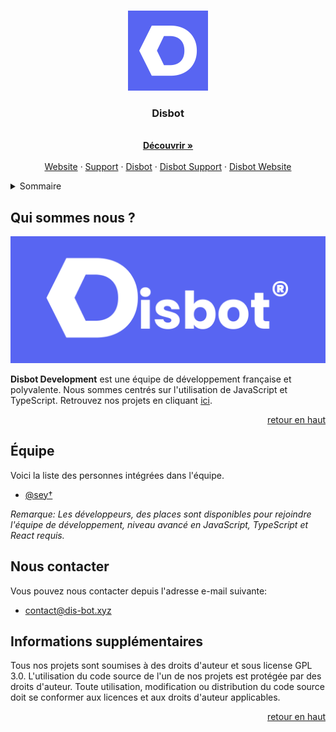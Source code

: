 <a id="readme-top"></a>

<br />
<div align="center">
  <a href="https://github.com/disbot-development">
    <img src="Images/Blurple White.png" alt="Logo" width="128" height="128">
  </a>

  <h3 align="center">Disbot</h3>

  <p align="center">
    <br />
    <a href="https://dis-bot.xyz"><strong>Découvrir »</strong></a>
    <br />
    <br />
    <a href="https://dis-bot.xyz">Website</a>
    ·
    <a href="https://discord.gg/YPW3ZNuKW5">Support</a>
    ·
    <a href="https://github.com/disbot-development/disbot">Disbot</a>
    ·
    <a href="https://github.com/disbot-development/disbot-support">Disbot Support</a>
    ·
    <a href="https://github.com/disbot-development/disbot-website">Disbot Website</a>
  </p>
</div>

<details>
  <summary>Sommaire</summary>
  <ol>
    <li>
      <a href="#qui-sommes-nous">Qui sommes nous ?</a>
    </li>
    <li>
      <a href="#équipe">Démarrer</a>
    </li>
    <li>
      <a href="#nous-contacter">Nous contacter</a>
    </li>
    <li>
      <a href="#informations-supplémentaires">Informations supplémentaires</a>
    </li>
  </ol>
</details>

## Qui sommes nous ?

<a href="https://github.com/disbot-development">
  <img src="Images/Blurple_White_Banner.png" alt="Banner">
</a>

**Disbot Development** est une équipe de développement française et polyvalente. Nous sommes centrés sur l'utilisation de JavaScript et TypeScript.
Retrouvez nos projets en cliquant [ici](https://github.com/orgs/Disbot-Development/repositories).

<p align="right"><a href="#readme-top">retour en haut</a></p>

## Équipe

Voici la liste des personnes intégrées dans l'équipe.
- [@sey†](https://github.com/seyiooo)

*Remarque: Les développeurs, des places sont disponibles pour rejoindre l'équipe de développement, niveau avancé en JavaScript, TypeScript et React requis.*

## Nous contacter

Vous pouvez nous contacter depuis l'adresse e-mail suivante:
- [contact@dis-bot.xyz](mailto:contact@dis-bot.xyz)

## Informations supplémentaires

Tous nos projets sont soumises à des droits d'auteur et sous license GPL 3.0.
L'utilisation du code source de l'un de nos projets est protégée par des droits d'auteur. Toute utilisation, modification ou distribution du code source doit se conformer aux licences et aux droits d'auteur applicables.

<p align="right"><a href="#readme-top">retour en haut</a></p>
